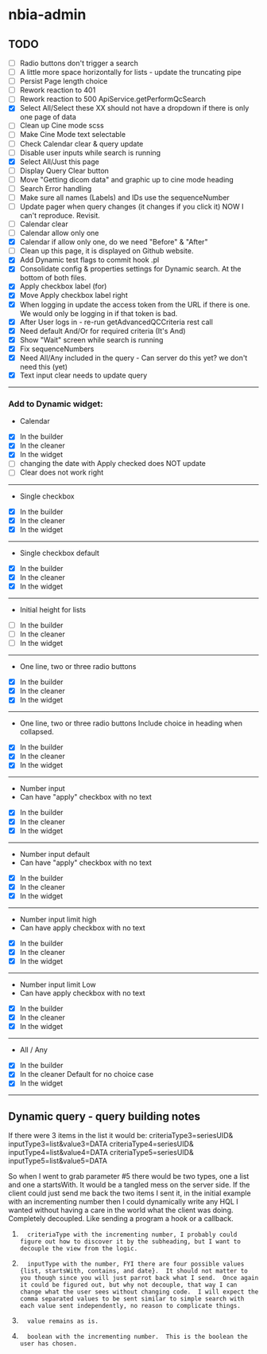 # nbia-admin

## TODO
-[ ] Radio buttons don't trigger a search
-[ ] A little more space horizontally for lists - update the truncating pipe
-[ ] Persist Page length choice
-[ ] Rework reaction to 401 
-[ ] Rework reaction to 500 ApiService.getPerformQcSearch
-[X] Select All/Select these XX should not have a dropdown if there is only one page of data
-[ ] Clean up Cine mode scss
-[ ] Make Cine Mode text selectable
-[ ] Check Calendar clear & query update
-[ ] Disable user inputs while search is running
-[X] Select All/Just this page
-[ ] Display Query Clear button
-[ ] Move "Getting dicom data" and graphic up to cine mode heading
-[ ] Search Error handling
-[ ] Make sure all names (Labels) and IDs use the sequenceNumber
-[ ] Update pager when query changes (it changes if you click it) NOW I can't reproduce. Revisit.
-[ ] Calendar clear
-[ ] Calendar allow only one
-[X] Calendar if allow only one, do we need "Before" & "After"
-[ ] Clean up this page, it is displayed on Github website. 
-[X] Add Dynamic test flags to commit hook .pl
-[X] Consolidate config & properties settings for Dynamic search.  At the bottom of both files.
-[X] Apply checkbox label (for)
-[X] Move Apply checkbox label right
-[X] When logging in update the access token from the URL if there is one. We would only be logging in if that token is bad.
-[X] After User logs in - re-run getAdvancedQCCriteria rest call
-[X] Need default And/Or for required criteria (It's And)
-[X] Show "Wait" screen while search is running
-[X] Fix sequenceNumbers
-[X] Need All/Any included in the query - Can server do this yet? we don't need this (yet)
-[X] Text input clear needs to update query
---
### Add to Dynamic widget:

- Calendar
- [X] In the builder
- [X] In the cleaner
- [X] In the widget
- [ ] changing the date with Apply checked does NOT update
- [ ] Clear does not work right
---
- Single checkbox
- [x] In the builder
- [X] In the cleaner
- [X] In the widget
---
- Single checkbox default
- [X] In the builder
- [X] In the cleaner
- [X] In the widget
---
- Initial height for lists
- [ ] In the builder
- [ ] In the cleaner
- [ ] In the widget
---
- One line, two or three radio buttons
- [X] In the builder
- [X] In the cleaner
- [X] In the widget
---
- One line, two or three radio buttons Include choice in heading when collapsed.
- [X] In the builder
- [X] In the cleaner
- [X] In the widget
---
- Number input
- Can have "apply" checkbox with no text
- [x] In the builder
- [X] In the cleaner
- [x] In the widget
---
- Number input default
- Can have "apply" checkbox with no text
- [X] In the builder
- [X] In the cleaner
- [x] In the widget
---
- Number input limit high
- Can have apply checkbox with no text
- [X] In the builder
- [X] In the cleaner
- [x] In the widget
---
- Number input limit Low
- Can have apply checkbox with no text
- [X] In the builder
- [X] In the cleaner
- [x] In the widget
---
- All / Any
- [X] In the builder
- [X] In the cleaner Default for no choice case
- [X] In the widget
---


## Dynamic query - query building notes

If there were 3 items in the list it would be:
criteriaType3=seriesUID& inputType3=list&value3=DATA
criteriaType4=seriesUID& inputType4=list&value4=DATA
criteriaType5=seriesUID& inputType5=list&value5=DATA
 
So when I went to grab parameter #5 there would be two types, one a list and one a startsWith.  It would be a tangled mess on the server side.  If the client could just send me back the two items I sent it, in the initial example with an incrementing number then I could dynamically write any HQL I wanted without having a care in the world what the client was doing. Completely decoupled. Like sending a program a hook or a callback.
 
1.       criteriaType with the incrementing number, I probably could figure out how to discover it by the subheading, but I want to decouple the view from the logic.
2.       inputType with the number, FYI there are four possible values {list, startsWith, contains, and date}.  It should not matter to you though since you will just parrot back what I send.  Once again it could be figured out, but why not decouple, that way I can change what the user sees without changing code.  I will expect the comma separated values to be sent similar to simple search with each value sent independently, no reason to complicate things.
3.       value remains as is.
4.       boolean with the incrementing number.  This is the boolean the user has chosen.
